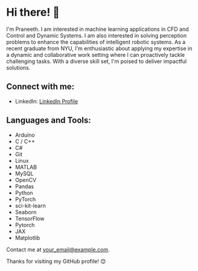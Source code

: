 # Hi there! 👋

I'm Praneeth. I am interested in machine learning applications in CFD and Control and Dynamic Systems. I am also interested in solving perception problems to enhance the capabilities of intelligent robotic systems. As a recent graduate from NYU, I'm enthusiastic about applying my expertise in a dynamic and collaborative work setting where I can proactively tackle challenging tasks. With a diverse skill set, I'm poised to deliver impactful solutions.

## Connect with me:
- LinkedIn: [LinkedIn Profile](https://www.linkedin.com/in/chandra-m-261aa7140)


## Languages and Tools:
- Arduino
- C / C++
- C#
- Git
- Linux
- MATLAB
- MySQL
- OpenCV
- Pandas
- Python
- PyTorch
- sci-kit-learn
- Seaborn
- TensorFlow
- Pytorch
- JAX
- Matplotlib


Contact me at [your_email@example.com](mailto:chandrapraneeth99@gmail.com).

Thanks for visiting my GitHub profile! 😊

